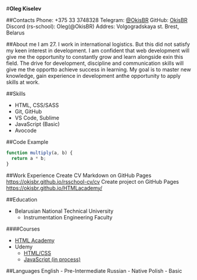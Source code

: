 #**Oleg Kiselev**

##Contacts
Phone: +375 33 3748328
Telegram: [@OkisBR](https://t.me/OkisBR)
GitHub: [OkisBR](https://github.com/OkisBR)
Discord (rs-school): Oleg(@OkisBR)
Addres: Volgogradskaya st. Brest, Belarus

##About me
I am 27. I work in international logistics. But this did not satisfy my keen interest in development. I am confident that web development will give me the opportunity to constantly grow and learn alongside exin this field. The drive for development, discipline and communication skills will give me the opportto achieve success in learning. My goal is to master new knowledge, gain experience in development anthe opportunity to apply skills at work.

##Skills

- HTML, CSS/SASS
- Git, GitHub
- VS Code, Sublime
- JavaScript (Basic)
- Avocode

##Code Example

```js
function multiply(a, b) {
  return a * b;
}
```

##Work Experience
Create CV Markdown on GitHub Pages
https://okisbr.github.io/rsschool-cv/cv
Create project on GitHub Pages
https://okisbr.github.io/HTMLacademy/

##Education

- Belarusian National Technical University
  - Instrumentation Engineering Faculty

####Courses

- [HTML Academy](https://htmlacademy.ru/)
- Udemy
  - [HTML/CSS](https://www.udemy.com/course/webdeveloper)
  - [JavaScript (in process)](https://www.udemy.com/course/javascript_full)

##Languages
English - Pre-Intermediate
Russian - Native
Polish - Basic
